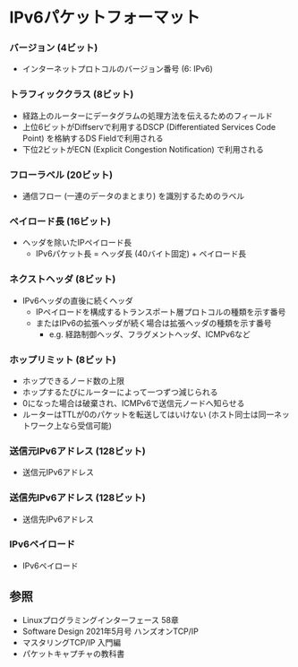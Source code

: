# IPv6パケットフォーマット
### バージョン (4ビット)
- インターネットプロトコルのバージョン番号 (6: IPv6)

### トラフィッククラス (8ビット)
- 経路上のルーターにデータグラムの処理方法を伝えるためのフィールド
- 上位6ビットがDiffservで利用するDSCP (Differentiated Services Code Point) を格納するDS Fieldで利用される
- 下位2ビットがECN (Explicit Congestion Notification) で利用される

### フローラベル (20ビット)
- 通信フロー (一連のデータのまとまり) を識別するためのラベル

### ペイロード長 (16ビット)
- ヘッダを除いたIPペイロード長
  - IPv6パケット長 = ヘッダ長 (40バイト固定) + ペイロード長

### ネクストヘッダ (8ビット)
- IPv6ヘッダの直後に続くヘッダ
  - IPペイロードを構成するトランスポート層プロトコルの種類を示す番号
  - またはIPv6の拡張ヘッダが続く場合は拡張ヘッダの種類を示す番号
    - e.g. 経路制御ヘッダ、フラグメントヘッダ、ICMPv6など

### ホップリミット (8ビット)
- ホップできるノード数の上限
- ホップするたびにルーターによって一つずつ減じられる
- 0になった場合は破棄され、ICMPv6で送信元ノードへ知らせる
- ルーターはTTLが0のパケットを転送してはいけない (ホスト同士は同一ネットワーク上なら受信可能)

### 送信元IPv6アドレス (128ビット)
- 送信元IPv6アドレス

### 送信先IPv6アドレス (128ビット)
- 送信先IPv6アドレス

### IPv6ペイロード
- IPv6ペイロード

## 参照
- Linuxプログラミングインターフェース 58章
- Software Design 2021年5月号 ハンズオンTCP/IP
- マスタリングTCP/IP 入門編
- パケットキャプチャの教科書
